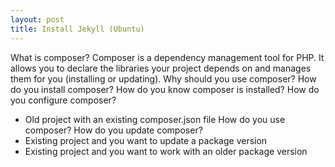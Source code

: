 ```yaml
---
layout: post
title: Install Jekyll (Ubuntu)
---
```

What is composer?
Composer is a dependency management tool for PHP. It allows you to declare the libraries your project depends on and manages them for you (installing or updating).
Why should you use composer?
How do you install composer?
How do you know composer is installed?
How do you configure composer?
- Old project with an existing composer.json  file 
How do you use composer?
How do you update composer?
- Existing project and you want to update a package version 
- Existing project and you want to work with an older package version 

